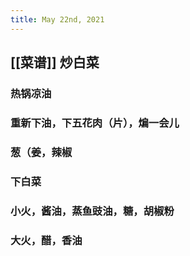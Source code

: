 ```yaml
---
title: May 22nd, 2021
---
```


## [[菜谱]] 炒白菜
### 热锅凉油
### 重新下油，下五花肉（片），煸一会儿
### 葱（姜，辣椒
### 下白菜
### 小火，酱油，蒸鱼豉油，糖，胡椒粉
### 大火，醋，香油
